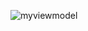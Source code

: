 ![myviewmodel](https://user-images.githubusercontent.com/44075596/72204699-64011300-34ad-11ea-865d-2d8a4ef36632.png)

